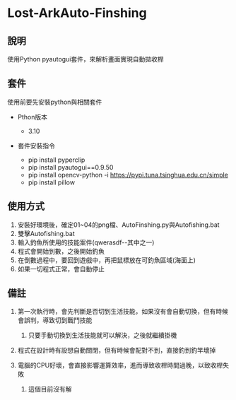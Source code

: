 # Lost-ArkAuto-Finshing

## 說明

使用Python pyautogui套件，來解析畫面實現自動拋收桿

## 套件

使用前要先安裝python與相關套件

- Pthon版本
  -  3.10

- 套件安裝指令
  - pip install pyperclip
  - pip install pyautogui==0.9.50
  - pip install opencv-python -i https://pypi.tuna.tsinghua.edu.cn/simple
  - pip install pillow

## 使用方式

1. 安裝好環境後，確定01~04的png檔、AutoFinshing.py與Autofishing.bat
2. 雙擊Autofishing.bat
3. 輸入釣魚所使用的技能案件(qwerasdf--其中之一)
4. 程式會開始到數，之後開始釣魚
5. 在倒數過程中，要回到遊戲中，再把鼠標放在可釣魚區域(海面上)
6. 如果一切程式正常，會自動停止

## 備註

1. 第一次執行時，會先判斷是否切到生活技能，如果沒有會自動切換，但有時候會誤判，導致切到戰鬥技能
   1. 只要手動切換到生活技能就可以解決，之後就繼續掛機

2. 程式在設計時有設想自動關閉，但有時候會配對不到，直接釣到釣竿壞掉
3. 電腦的CPU好壞，會直接影響運算效率，進而導致收桿時間過晚，以致收桿失敗
   1. 這個目前沒有解